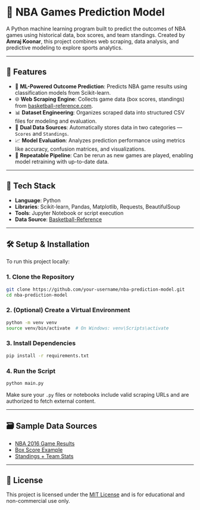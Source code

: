 # 🏀 NBA Games Prediction Model

A Python machine learning program built to predict the outcomes of NBA games using historical data, box scores, and team standings. Created by **Amraj Koonar**, this project combines web scraping, data analysis, and predictive modeling to explore sports analytics.

---

## 🎯 Features

- 🧠 **ML-Powered Outcome Prediction**: Predicts NBA game results using classification models from Scikit-learn.
- 🌐 **Web Scraping Engine**: Collects game data (box scores, standings) from [basketball-reference.com](https://www.basketball-reference.com/).
- 📊 **Dataset Engineering**: Organizes scraped data into structured CSV files for modeling and evaluation.
- 📁 **Dual Data Sources**: Automatically stores data in two categories — `Scores` and `Standings`.
- 📈 **Model Evaluation**: Analyzes prediction performance using metrics like accuracy, confusion matrices, and visualizations.
- 🔄 **Repeatable Pipeline**: Can be rerun as new games are played, enabling model retraining with up-to-date data.

---

## 🧠 Tech Stack

- **Language**: Python
- **Libraries**: Scikit-learn, Pandas, Matplotlib, Requests, BeautifulSoup
- **Tools**: Jupyter Notebook or script execution
- **Data Source**: [Basketball-Reference](https://www.basketball-reference.com/)

---

## 🛠️ Setup & Installation

To run this project locally:

### 1. Clone the Repository
```bash
git clone https://github.com/your-username/nba-prediction-model.git
cd nba-prediction-model
```

### 2. (Optional) Create a Virtual Environment
```bash
python -m venv venv
source venv/bin/activate  # On Windows: venv\Scripts\activate
```

### 3. Install Dependencies
```bash
pip install -r requirements.txt
```

### 4. Run the Script
```bash
python main.py
```

Make sure your `.py` files or notebooks include valid scraping URLs and are authorized to fetch external content.

---

## 🗃️ Sample Data Sources

- [NBA 2016 Game Results](https://www.basketball-reference.com/leagues/NBA_2016_games.html)
- [Box Score Example](https://www.basketball-reference.com/boxscores/201510270CHI.html)
- [Standings + Team Stats](https://www.basketball-reference.com/)

---

## 📄 License

This project is licensed under the [MIT License](LICENSE) and is for educational and non-commercial use only.
